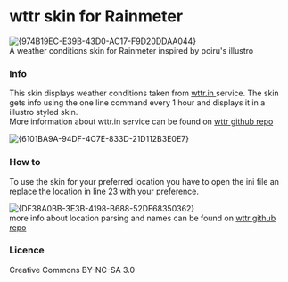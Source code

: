# wttr skin for Rainmeter
![{974B19EC-E39B-43D0-AC17-F9D20DDAA044}](https://github.com/user-attachments/assets/b98b13b5-21d1-43d4-ba7b-d8f31ae23ce6) <br>
A weather conditions skin for Rainmeter inspired by poiru's illustro

### Info
This skin displays weather conditions taken from [wttr.in ](https://wttr.in/) service.
The skin gets info using the one line command every 1 hour and displays it in a illustro styled skin.<br>
More information about wttr.in service can be found on [wttr github repo](https://github.com/chubin/wttr.in)

![{6101BA9A-94DF-4C7E-833D-21D112B3E0E7}](https://github.com/user-attachments/assets/28262dd9-514f-4c91-a7c8-f097f39f471e)

### How to
To use the skin for your preferred location you have to open the ini file an replace the location in line 23 with your preference.  

![{DF38A0BB-3E3B-4198-B688-52DF68350362}](https://github.com/user-attachments/assets/b1cef79f-ea00-4329-bd45-c0d38a469d56) <br>
more info about location parsing and names can be found on [wttr github repo](https://github.com/chubin/wttr.in)

### Licence
Creative Commons BY-NC-SA 3.0
